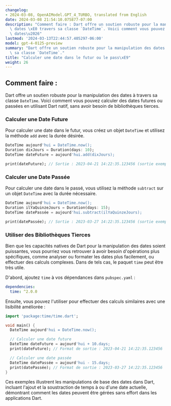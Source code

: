 ```yaml
---
changelog:
- 2024-03-08, OpenAIModel.GPT_4_TURBO, translated from English
date: 2024-03-08 21:54:10.075877-07:00
description: "Comment faire : Dart offre un soutien robuste pour la manipulation des\
  \ dates \xE0 travers sa classe `DateTime`. Voici comment vous pouvez calculer des\
  \ dates\u2026"
lastmod: '2024-03-13T22:44:57.405297-06:00'
model: gpt-4-0125-preview
summary: "Dart offre un soutien robuste pour la manipulation des dates \xE0 travers\
  \ sa classe `DateTime`."
title: "Calculer une date dans le futur ou le pass\xE9"
weight: 26
---
```


## Comment faire :
Dart offre un soutien robuste pour la manipulation des dates à travers sa classe `DateTime`. Voici comment vous pouvez calculer des dates futures ou passées en utilisant Dart natif, sans avoir besoin de bibliothèques tierces.

### Calculer une Date Future
Pour calculer une date dans le futur, vous créez un objet `DateTime` et utilisez la méthode `add` avec la durée désirée.

```dart
DateTime aujourd'hui = DateTime.now();
Duration dixJours = Duration(days: 10);
DateTime dateFuture = aujourd'hui.add(dixJours);

print(dateFuture); // Sortie : 2023-04-21 14:22:35.123456 (sortie exemple, dépend de la date et de l'heure actuelles)
```

### Calculer une Date Passée
Pour calculer une date dans le passé, vous utilisez la méthode `subtract` sur un objet `DateTime` avec la durée nécessaire.

```dart
DateTime aujourd'hui = DateTime.now();
Duration ilYaQuinzeJours = Duration(days: 15);
DateTime datePassée = aujourd'hui.subtract(ilYaQuinzeJours);

print(datePassée); // Sortie : 2023-03-27 14:22:35.123456 (sortie exemple, dépend de la date et de l'heure actuelles)
```

### Utiliser des Bibliothèques Tierces
Bien que les capacités natives de Dart pour la manipulation des dates soient puissantes, vous pourriez vous retrouver à avoir besoin d'opérations plus spécifiques, comme analyser ou formater les dates plus facilement, ou effectuer des calculs complexes. Dans de tels cas, le paquet `time` peut être très utile.

D'abord, ajoutez `time` à vos dépendances dans `pubspec.yaml` :

```yaml
dependencies:
  time: ^2.0.0
```

Ensuite, vous pouvez l'utiliser pour effectuer des calculs similaires avec une lisibilité améliorée :

```dart
import 'package:time/time.dart';

void main() {
  DateTime aujourd'hui = DateTime.now();

  // Calculer une date future
  DateTime dateFuture = aujourd'hui + 10.days;
  print(dateFuture); // Format de sortie : 2023-04-21 14:22:35.123456

  // Calculer une date passée
  DateTime datePassée = aujourd'hui - 15.days;
  print(datePassée); // Format de sortie : 2023-03-27 14:22:35.123456
}
```

Ces exemples illustrent les manipulations de base des dates dans Dart, incluant l'ajout et la soustraction de temps à ou d'une date actuelle, démontrant comment les dates peuvent être gérées sans effort dans les applications Dart.
